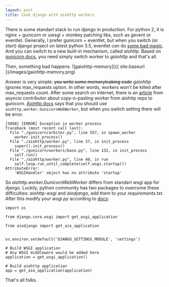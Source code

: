 ```yaml
---
layout: post
title: Cook django with aiohttp workers
---
```


There is some standart stack to run django in production.
For python 2, it is nginx + gunicorn or uwsgi + monkey patching libs, such as gevent or eventlet.
Generally, I prefer gunicorn + eventlet, but when you switch (or start) django project on latest python 3.5, eventlet can do [some bad magic](https://github.com/eventlet/eventlet/issues/313). And you can switch to a new built-in mechanism, called _aiohttp_.
Based on [gunicorn docs](http://docs.gunicorn.org/en/stable/design.html?highlight=gaiohttp#asyncio-workers), you need simply switch worker to _gaiohttp_ and that's all.

Then, something bad happens.
![gaiohttp-memory]({{ site.baseurl }}/images/gaiohttp-memory.png)

Answer is very simple: <strike>you write some memoryleaking code</strike> _gaiohttp_ ignores max_requests option.
In other words, workers won't be killed after max_requests count. After some search on internet, there is an [article](http://asvetlov.blogspot.ru/2014/06/asyncio-aiohttp-gunicorn.html) from asyncio contributor about copy-n-pasting worker from aiohttp repo to gunicorn.
[Aiohttp docs](http://aiohttp.readthedocs.io/en/stable/deployment.html#start-gunicorn) says that you should use `aiohttp.worker.GunicornWebWorker`, but when you switch setting there will be error.

```
[5898] [ERROR] Exception in worker process
Traceback (most recent call last):
  File "./gunicorn/arbiter.py", line 557, in spawn_worker
    worker.init_process()
  File "./aiohttp/worker.py", line 37, in init_process
    super().init_process()
  File "./gunicorn/workers/base.py", line 132, in init_process
    self.run()
  File "./aiohttp/worker.py", line 40, in run
    self.loop.run_until_complete(self.wsgi.startup())
AttributeError:
    'WSGIHandler' object has no attribute 'startup'
```

So _aiohttp.worker.GunicornWebWorker_ differs from standart wsgi app for django. Luckily, python community has two packages to overcome these difficulties: _aiohttp-wsgi_ and _aiodjango_, add them to your _requirements.txt_.
After this modify your _wsgi.py_ according to [docs](http://aiodjango.readthedocs.io/en/latest/usage.html#defining-the-application):

```
import os

from django.core.wsgi import get_wsgi_application

from aiodjango import get_aio_application


os.environ.setdefault('DJANGO_SETTINGS_MODULE', 'settings')

# Build WSGI application
# Any WSGI middleware would be added here
application = get_wsgi_application()

# Build aiohttp application
app = get_aio_application(application)
```

That's all folks.
